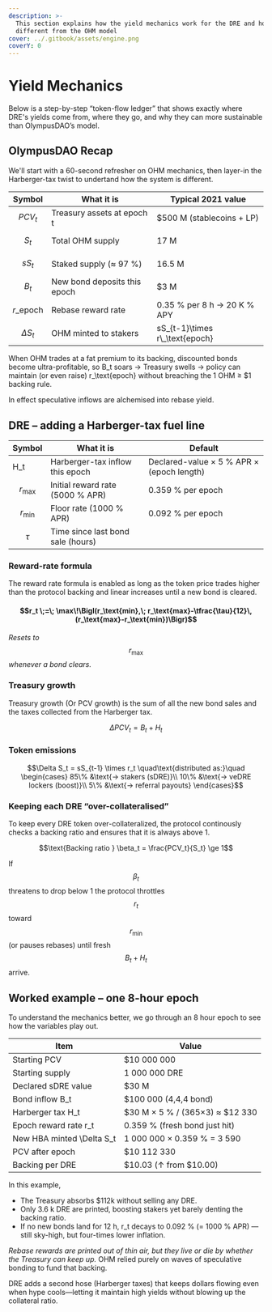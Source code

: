 ```yaml
---
description: >-
  This section explains how the yield mechanics work for the DRE and how it's
  different from the OHM model
cover: ../.gitbook/assets/engine.png
coverY: 0
---
```


# Yield Mechanics

Below is a step-by-step “token-flow ledger” that shows exactly where DRE's yields come from, where they go, and why they can more sustainable than OlympusDAO’s model.&#x20;

## OlympusDAO Recap

We'll start with a 60-second refresher on OHM mechanics, then layer-in the Harberger-tax twist to undertand how the system is different.

| Symbol              | What it is                   | Typical 2021 value                |
| ------------------- | ---------------------------- | --------------------------------- |
| $$PCV_t$$           | Treasury assets at epoch t   | $500 M (stablecoins + LP)         |
| $$S_t$$             | Total OHM supply             | 17 M                              |
| $$sS_t$$            | Staked supply (≈ 97 %)       | 16.5 M                            |
| $$B_t$$             | New bond deposits this epoch | $3 M                              |
| $$r\_\text{epoch}$$ | Rebase reward rate           | 0.35 % per 8 h  →  20 K % APY     |
| $$\Delta S_t$$      | OHM minted to stakers        | sS\_{t-1}\times r\\\_\text{epoch} |

When OHM trades at a fat premium to its backing, discounted bonds become ultra-profitable, so B\_t soars → Treasury swells → policy can maintain (or even raise) r\_\text{epoch} without breaching the 1 OHM ≥ $1 backing rule.

In effect speculative inflows are alchemised into rebase yield.

## DRE – adding a Harberger-tax fuel line

| Symbol             | What it is                        | Default                                   |
| ------------------ | --------------------------------- | ----------------------------------------- |
| H\_t               | Harberger-tax inflow this epoch   | Declared-value × 5 % APR × (epoch length) |
|  $$r_\text{max}$$  | Initial reward rate (5000 % APR)  | 0.359 % per epoch                         |
|  $$r_\text{min}$$  | Floor rate (1000 % APR)           | 0.092 % per epoch                         |
| $$\tau$$           | Time since last bond sale (hours) |                                           |

### Reward-rate formula

The reward rate formula is enabled as long as the token price trades higher than the protocol backing and linear increases until a new bond is cleared.

#### $$r_t \;=\; \max\!\Bigl(r_\text{min},\; r_\text{max}-\tfrac{\tau}{12}\,(r_\text{max}-r_\text{min})\Bigr)$$

_Resets to_ $$r_\text{max}$$ _whenever a bond clears._

### Treasury growth

Treasury growth (Or PCV growth) is the sum of all the new bond sales and the taxes collected from the Harberger tax.

$$\Delta PCV_t = B_t \;+\; H_t$$

### Token emissions

$$\Delta S_t = sS_{t-1} \times r_t \quad\text{distributed as:}\quad \begin{cases} 85\% &\text{→ stakers (sDRE)}\\ 10\% &\text{→ veDRE lockers (boost)}\\ 5\% &\text{→ referral payouts} \end{cases}$$

### Keeping each DRE “over-collateralised”

To keep every DRE token over-collateralized, the protocol continously checks a backing ratio and ensures that it is always above 1.

$$\text{Backing ratio } \beta_t = \frac{PCV_t}{S_t} \ge 1$$

If $$\beta_t$$ threatens to drop below 1 the protocol throttles $$r_t$$ toward $$r_\text{min}$$ (or pauses rebases) until fresh $$B_t + H_t$$ arrive.

## Worked example – one 8-hour epoch

To understand the mechanics better, we go through an 8 hour epoch to see how the variables play out.

| Item                       | Value                           |
| -------------------------- | ------------------------------- |
| Starting PCV               | $10 000 000                     |
| Starting supply            | 1 000 000 DRE                   |
| Declared sDRE value        | $30 M                           |
| Bond inflow B\_t           | $100 000 (4,4,4 bond)           |
| Harberger tax H\_t         | $30 M × 5 % / (365×3) ≈ $12 330 |
| Epoch reward rate r\_t     | 0.359 % (fresh bond just hit)   |
| New HBA minted \Delta S\_t | 1 000 000 × 0.359 % = 3 590     |
| PCV after epoch            | $10 112 330                     |
| Backing per DRE            | $10.03 (↑ from $10.00)          |

In this example,&#x20;

* The Treasury absorbs $112k without selling any DRE.
* Only 3.6 k DRE are printed, boosting stakers yet barely denting the backing ratio.
* If no new bonds land for 12 h, r\_t decays to 0.092 % (= 1000 % APR) — still sky-high, but four-times lower inflation.

_Rebase rewards are printed out of thin air, but they live or die by whether the Treasury can keep up._  OHM relied purely on waves of speculative bonding to fund that backing.&#x20;

DRE adds a second hose (Harberger taxes) that keeps dollars flowing even when hype cools—letting it maintain high yields without blowing up the collateral ratio. &#x20;
